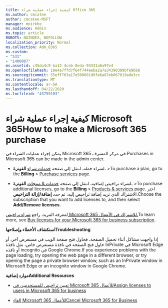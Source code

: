 ```yaml
---
title: كيفية إجراء عملية شراء Office 365
ms.author: cmcatee
author: cmcatee-MSFT
manager: mnirkhe
ms.audience: Admin
ms.topic: article
ROBOTS: NOINDEX, NOFOLLOW
localization_priority: Normal
ms.collection: Adm_O365
ms.custom:
- "531"
- "1400007"
ms.assetid: c45da4c9-ba12-4ceb-8eda-94331a6a97e4
ms.openlocfilehash: 19e4a7ffd7f64f744eeba2a7a34390309bfe9bb8
ms.sourcegitcommit: 55eff703a17e500681d8fa6a87eb067019ade3cc
ms.translationtype: MT
ms.contentlocale: ar-SA
ms.lasthandoff: 04/22/2020
ms.locfileid: "43759103"
---
```

# <a name="how-to-make-a-microsoft-365-purchase"></a><span data-ttu-id="cfb39-102">كيفية إجراء عملية شراء Microsoft 365</span><span class="sxs-lookup"><span data-stu-id="cfb39-102">How to make a Microsoft 365 purchase</span></span>

<span data-ttu-id="cfb39-103">يمكن إجراء عمليات الشراء في Microsoft 365 في مركز المشرف.</span><span class="sxs-lookup"><span data-stu-id="cfb39-103">Purchases in Microsoft 365 can be made in the admin center.</span></span>
  
- <span data-ttu-id="cfb39-104">لشراء خطة، انتقل إلى صفحة [خدمات شراء](https://go.microsoft.com/fwlink/p/?linkid=868433) **الفوترة.** \></span><span class="sxs-lookup"><span data-stu-id="cfb39-104">To purchase a plan, go to the **Billing** \> [Purchase services](https://go.microsoft.com/fwlink/p/?linkid=868433) page.</span></span>

- <span data-ttu-id="cfb39-105">لشراء تراخيص إضافية، انتقل إلى صفحة [خدمات & منتجات](https://go.microsoft.com/fwlink/p/?linkid=842054) **الفوترة.** \></span><span class="sxs-lookup"><span data-stu-id="cfb39-105">To purchase additional licenses, go to the **Billing** \> [Products & services](https://go.microsoft.com/fwlink/p/?linkid=842054) page.</span></span> <span data-ttu-id="cfb39-106">اختر الاشتراك الذي تريد إضافة تراخيص إليه، ثم حدد **إضافة/إزالة التراخيص**.</span><span class="sxs-lookup"><span data-stu-id="cfb39-106">Choose the subscription that you want to add licenses to, and then select **Add/Remove licenses**.</span></span>
  
<span data-ttu-id="cfb39-107">لمعرفة المزيد، راجع [شراء تراخيص Microsoft 365 للاشتراك في الأعمال.](https://docs.microsoft.com/office365/admin/subscriptions-and-billing/buy-licenses)</span><span class="sxs-lookup"><span data-stu-id="cfb39-107">To learn more, see [Buy licenses for your Microsoft 365 for business subscription](https://docs.microsoft.com/office365/admin/subscriptions-and-billing/buy-licenses).</span></span>

<span data-ttu-id="cfb39-108">**استكشاف الأخطاء وإصلاحها**</span><span class="sxs-lookup"><span data-stu-id="cfb39-108">**Troubleshooting**</span></span>

<span data-ttu-id="cfb39-109">إذا واجهت مشاكل أثناء تحميل الصفحة، فحاول فتح صفحة الويب في مستعرض آخر، أو حاول فتح الصفحة في نافذة مستعرض خاص، مثل نافذة InPrivate في Microsoft Edge أو نافذة incognito في Google Chrome.</span><span class="sxs-lookup"><span data-stu-id="cfb39-109">If you experience problems with the page loading, try opening the web page in a different browser, or try opening the page a private browser window, such as an InPrivate window in Microsoft Edge or an incognito window in Google Chrome.</span></span> 

<span data-ttu-id="cfb39-110">**موارد إضافية**</span><span class="sxs-lookup"><span data-stu-id="cfb39-110">**Additional Resources**</span></span>
  
- [<span data-ttu-id="cfb39-111">تعيين تراخيص للمستخدمين في Microsoft 365 للأعمال</span><span class="sxs-lookup"><span data-stu-id="cfb39-111">Assign licenses to users in Microsoft 365 for business</span></span>](https://docs.microsoft.com/office365/admin/subscriptions-and-billing/assign-licenses-to-users)

- [<span data-ttu-id="cfb39-112">إلغاء Microsoft 365 للأعمال</span><span class="sxs-lookup"><span data-stu-id="cfb39-112">Cancel Microsoft 365 for Business</span></span>](https://docs.microsoft.com/office365/admin/subscriptions-and-billing/cancel-your-subscription)